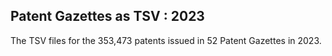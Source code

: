 
## Patent Gazettes as TSV : 2023

The TSV files for the 353,473 patents issued in 52 Patent Gazettes in 2023.
